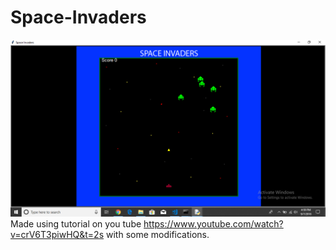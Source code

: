 # Space-Invaders

![alt text](https://raw.githubusercontent.com/techquee/space-invaders/master/image.png)
Made using tutorial on you tube https://www.youtube.com/watch?v=crV6T3piwHQ&t=2s with some modifications.
